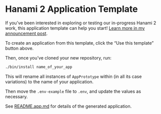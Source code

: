 # Hanami 2 Application Template

If you’ve been interested in exploring or testing our in-progress Hanami 2 work,
this application template can help you start! [Learn more in my announcement
post][ann].

[ann]: https://timriley.info/writing/2020/05/07/sharing-my-hanami-2-application-template/

To create an application from this template, click the “Use this template”
button above.

Then, once you’ve cloned your new repository, run:

```sh
./bin/install name_of_your_app
```

This will rename all instances of `AppPrototype` within
(in all its case variations) to the name of your application.

Then move the `.env-example` file to `.env`, and update the values as necessary.

See [README.app.md](README.app.md) for details of the generated application.
